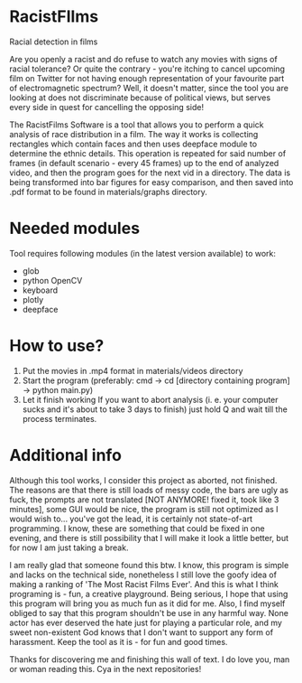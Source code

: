 # RacistFIlms
Racial detection in films

Are you openly a racist and do refuse to watch any movies with signs of racial tolerance? Or quite the contrary - you're itching to cancel upcoming film on Twitter for not having enough representation of your favourite part of electromagnetic spectrum? Well, it doesn't matter, since the tool you are looking at does not discriminate because of political views, but serves every side in quest for cancelling the opposing side! 

The RacistFilms Software is a tool that allows you to perform a quick analysis of race distribution in a film. The way it works is collecting rectangles which contain faces and then uses deepface module to determine the ethnic details. This operation is repeated for said number of frames (in default scenario - every 45 frames) up to the end of analyzed video, and then the program goes for the next vid in a directory. The data is being transformed into bar figures for easy comparison, and then saved into .pdf format to be found in materials/graphs directory.

# Needed modules
Tool requires following modules (in the latest version available) to work:
- glob
- python OpenCV
- keyboard
- plotly
- deepface

# How to use?
1. Put the movies in .mp4 format in materials/videos directory
2. Start the program (preferably: cmd -> cd [directory containing program] -> python main.py)
3. Let it finish working
If you want to abort analysis (i. e. your computer sucks and it's about to take 3 days to finish) just hold Q and wait till the process terminates. 

# Additional info
Although this tool works, I consider this project as aborted, not finished. The reasons are that there is still loads of messy code, the bars are ugly as fuck, the prompts are not translated [NOT ANYMORE! fixed it, took like 3 minutes], some GUI would be nice, the program is still not optimized as I would wish to... you've got the lead, it is certainly not state-of-art programming. I know, these are something that could be fixed in one evening, and there is still possibility that I will make it look a little better, but for now I am just taking a break.

I am really glad that someone found this btw. I know, this program is simple and lacks on the technical side, nonetheless I still love the goofy idea of making a ranking of 'The Most Racist Films Ever'. And this is what I think programing is - fun, a creative playground. Being serious, I hope that using this program will bring you as much fun as it did for me. Also, I find myself obliged to say that this program shouldn't be use in any harmful way. None actor has ever deserved the hate just for playing a particular role, and my sweet non-existent God knows that I don't want to support any form of harassment. Keep the tool as it is - for fun and good times. 

Thanks for discovering me and finishing this wall of text. I do love you, man or woman reading this. Cya in the next repositories!
